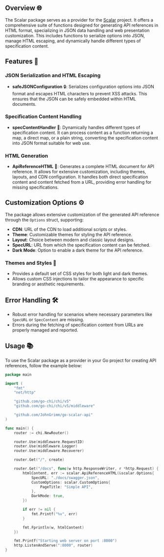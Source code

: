 ## Overview 🌐

The Scalar package serves as a provider for the [Scalar](https://github.com/scalar/scalar) project. It offers a comprehensive suite of functions designed for generating API references in HTML format, specializing in JSON data handling and web presentation customization. This includes functions to serialize options into JSON, manage HTML escaping, and dynamically handle different types of specification content.

## Features 🚀

### JSON Serialization and HTML Escaping

- **safeJSONConfiguration** 🔒: Serializes configuration options into JSON format and escapes HTML characters to prevent XSS attacks. This ensures that the JSON can be safely embedded within HTML documents.

### Specification Content Handling

- **specContentHandler** 📝: Dynamically handles different types of specification content. It can process content as a function returning a map, a direct map, or a plain string, converting the specification content into JSON format suitable for web use.

### HTML Generation

- **ApiReferenceHTML** 📄: Generates a complete HTML document for API reference. It allows for extensive customization, including themes, layouts, and CDN configuration. It handles both direct specification content and content fetched from a URL, providing error handling for missing specifications.

## Customization Options ⚙️

The package allows extensive customization of the generated API reference through the `Options` struct, supporting:

- **CDN**: URL of the CDN to load additional scripts or styles.
- **Theme**: Customizable themes for styling the API reference.
- **Layout**: Choice between modern and classic layout designs.
- **SpecURL**: URL from which the specification content can be fetched.
- **Dark Mode**: Option to enable a dark theme for the API reference.

### Themes and Styles 🎨

- Provides a default set of CSS styles for both light and dark themes.
- Allows custom CSS injections to tailor the appearance to specific branding or aesthetic requirements.

## Error Handling 🛠️

- Robust error handling for scenarios where necessary parameters like `SpecURL` or `SpecContent` are missing.
- Errors during the fetching of specification content from URLs are properly managed and reported.

## Usage 📚

To use the Scalar package as a provider in your Go project for creating API references, follow the example below:

```go
package main

import (
	"fmt"
	"net/http"

	"github.com/go-chi/chi/v5"
	"github.com/go-chi/chi/v5/middleware"

	"github.com/JohnGrimm/go-scalar-api"
)

func main() {
	router := chi.NewRouter()

	router.Use(middleware.RequestID)
	router.Use(middleware.Logger)
	router.Use(middleware.Recoverer)

	router.Get("/", create)

	router.Get("/docs", func(w http.ResponseWriter, r *http.Request) {
		htmlContent, err := scalar.ApiReferenceHTML(&scalar.Options{
			SpecURL: "./docs/swagger.json",
			CustomOptions: scalar.CustomOptions{
				PageTitle: "Simple API",
			},
			DarkMode: true,
		})

		if err != nil {
			fmt.Printf("%v", err)
		}

		fmt.Fprintln(w, htmlContent)
	})

	fmt.Printf("Starting web server on port :8000")
	http.ListenAndServe(":8000", router)
}

```
